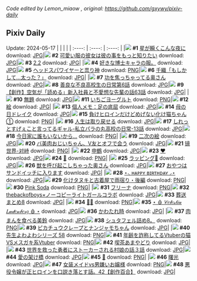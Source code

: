 *Code edited by Lemon_miaow , original: https://github.com/gxywy/pixiv-daily*
## Pixiv Daily 
Update: 2024-05-17
|      |      |      |
| :----: | :----: | :----: |
|![](https://pximg.lemonmiaow.xyz/c/240x480/img-master/img/2024/05/15/01/35/22/118736947_p0_master1200.jpg) **#1** [星が瞬くこんな夜に](https://www.pixiv.net/artworks/118736947) download: [JPG](https://pximg.lemonmiaow.xyz/img-original/img/2024/05/15/01/35/22/118736947_p0.jpg)|![](https://pximg.lemonmiaow.xyz/c/240x480/img-master/img/2024/05/15/12/00/47/118744853_p0_master1200.jpg) **#2** [可愛い服の彼女は彼の事をもっと知りたい](https://www.pixiv.net/artworks/118744853) download: [JPG](https://pximg.lemonmiaow.xyz/img-original/img/2024/05/15/12/00/47/118744853_p0.jpg)|![](https://pximg.lemonmiaow.xyz/c/240x480/img-master/img/2024/05/15/01/37/12/118736983_p0_master1200.jpg) **#3** [2.2](https://www.pixiv.net/artworks/118736983) download: [JPG](https://pximg.lemonmiaow.xyz/img-original/img/2024/05/15/01/37/12/118736983_p0.jpg)|
|![](https://pximg.lemonmiaow.xyz/c/240x480/img-master/img/2024/05/15/20/07/58/118749077_p0_master1200.jpg) **#4** [好きな博士キャラの服。](https://www.pixiv.net/artworks/118749077) download: [JPG](https://pximg.lemonmiaow.xyz/img-original/img/2024/05/15/20/07/58/118749077_p0.jpg)|![](https://pximg.lemonmiaow.xyz/c/240x480/img-master/img/2024/05/16/07/24/12/118768677_p0_master1200.jpg) **#5** [ヘッドスパワイヤーと祟り神](https://www.pixiv.net/artworks/118768677) download: [PNG](https://pximg.lemonmiaow.xyz/img-original/img/2024/05/16/07/24/12/118768677_p0.png)|![](https://pximg.lemonmiaow.xyz/c/240x480/img-master/img/2024/05/15/00/00/18/118733979_p0_master1200.jpg) **#6** [千織「もしかして…太った？」](https://www.pixiv.net/artworks/118733979) download: [JPG](https://pximg.lemonmiaow.xyz/img-original/img/2024/05/15/00/00/18/118733979_p0.jpg)|
|![](https://pximg.lemonmiaow.xyz/c/240x480/img-master/img/2024/05/15/00/07/52/118734555_p0_master1200.jpg) **#7** [功を焦っちゃってる奥さん](https://www.pixiv.net/artworks/118734555) download: [JPG](https://pximg.lemonmiaow.xyz/img-original/img/2024/05/15/00/07/52/118734555_p0.jpg)|![](https://pximg.lemonmiaow.xyz/c/240x480/img-master/img/2024/05/16/00/01/48/118761862_p0_master1200.jpg) **#8** [善良な不良高校生の日常第6話](https://www.pixiv.net/artworks/118761862) download: [JPG](https://pximg.lemonmiaow.xyz/img-original/img/2024/05/16/00/01/48/118761862_p0.jpg)|![](https://pximg.lemonmiaow.xyz/c/240x480/img-master/img/2024/05/16/18/59/13/118779472_p0_master1200.jpg) **#9** [【創作】空気が「読める」新入社員と不愛想な先輩の話63話](https://www.pixiv.net/artworks/118779472) download: [JPG](https://pximg.lemonmiaow.xyz/img-original/img/2024/05/16/18/59/13/118779472_p0.jpg)|
|![](https://pximg.lemonmiaow.xyz/c/240x480/img-master/img/2024/05/16/16/54/44/118776780_p0_master1200.jpg) **#10** [無題](https://www.pixiv.net/artworks/118776780) download: [JPG](https://pximg.lemonmiaow.xyz/img-original/img/2024/05/16/16/54/44/118776780_p0.jpg)|![](https://pximg.lemonmiaow.xyz/c/240x480/img-master/img/2024/05/15/22/12/56/118757999_p0_master1200.jpg) **#11** [いちごヨーグルト](https://www.pixiv.net/artworks/118757999) download: [PNG](https://pximg.lemonmiaow.xyz/img-original/img/2024/05/15/22/12/56/118757999_p0.png)|![](https://pximg.lemonmiaow.xyz/c/240x480/img-master/img/2024/05/15/20/20/27/118754452_p0_master1200.jpg) **#12** [絵](https://www.pixiv.net/artworks/118754452) download: [JPG](https://pximg.lemonmiaow.xyz/img-original/img/2024/05/15/20/20/27/118754452_p0.jpg)|
|![](https://pximg.lemonmiaow.xyz/c/240x480/img-master/img/2024/05/16/09/09/57/118769905_p0_master1200.jpg) **#13** [個人メモ：足の底屈](https://www.pixiv.net/artworks/118769905) download: [JPG](https://pximg.lemonmiaow.xyz/img-original/img/2024/05/16/09/09/57/118769905_p0.jpg)|![](https://pximg.lemonmiaow.xyz/c/240x480/img-master/img/2024/05/15/12/44/50/118745619_p0_master1200.jpg) **#14** [母の日ドレイク](https://www.pixiv.net/artworks/118745619) download: [JPG](https://pximg.lemonmiaow.xyz/img-original/img/2024/05/15/12/44/50/118745619_p0.jpg)|![](https://pximg.lemonmiaow.xyz/c/240x480/img-master/img/2024/05/16/00/57/42/118761699_p0_master1200.jpg) **#15** [負けヒロインだけどめげない化け猫ちゃん①](https://www.pixiv.net/artworks/118761699) download: [PNG](https://pximg.lemonmiaow.xyz/img-original/img/2024/05/16/00/57/42/118761699_p0.png)|
|![](https://pximg.lemonmiaow.xyz/c/240x480/img-master/img/2024/05/15/00/00/51/118734127_p0_master1200.jpg) **#16** [人生は取り戻せる](https://www.pixiv.net/artworks/118734127) download: [JPG](https://pximg.lemonmiaow.xyz/img-original/img/2024/05/15/00/00/51/118734127_p0.jpg)|![](https://pximg.lemonmiaow.xyz/c/240x480/img-master/img/2024/05/16/00/07/00/118762141_p0_master1200.jpg) **#17** [しれっとすげぇこと言ってるギャル-私立パラの丸高校の日常-13話](https://www.pixiv.net/artworks/118762141) download: [JPG](https://pximg.lemonmiaow.xyz/img-original/img/2024/05/16/00/07/00/118762141_p0.jpg)|![](https://pximg.lemonmiaow.xyz/c/240x480/img-master/img/2024/05/16/14/22/54/118750967_p0_master1200.jpg) **#18** [今日家に誰もいないから...](https://www.pixiv.net/artworks/118750967) download: [PNG](https://pximg.lemonmiaow.xyz/img-original/img/2024/05/16/14/22/54/118750967_p0.png)|
|![](https://pximg.lemonmiaow.xyz/c/240x480/img-master/img/2024/05/15/20/37/15/118754901_p0_master1200.jpg) **#19** [二次の絵](https://www.pixiv.net/artworks/118754901) download: [JPG](https://pximg.lemonmiaow.xyz/img-original/img/2024/05/15/20/37/15/118754901_p0.jpg)|![](https://pximg.lemonmiaow.xyz/c/240x480/img-master/img/2024/05/16/00/01/57/118761872_p0_master1200.jpg) **#20** [バ美肉おじいちゃん、V友とオフで会う](https://www.pixiv.net/artworks/118761872) download: [JPG](https://pximg.lemonmiaow.xyz/img-original/img/2024/05/16/00/01/57/118761872_p0.jpg)|![](https://pximg.lemonmiaow.xyz/c/240x480/img-master/img/2024/05/15/00/00/16/118733968_p0_master1200.jpg) **#21** [镜世界-对峙](https://www.pixiv.net/artworks/118733968) download: [PNG](https://pximg.lemonmiaow.xyz/img-original/img/2024/05/15/00/00/16/118733968_p0.png)|
|![](https://pximg.lemonmiaow.xyz/c/240x480/img-master/img/2024/05/16/00/00/30/118761695_p0_master1200.jpg) **#22** [申鶴](https://www.pixiv.net/artworks/118761695) download: [JPG](https://pximg.lemonmiaow.xyz/img-original/img/2024/05/16/00/00/30/118761695_p0.jpg)|![](https://pximg.lemonmiaow.xyz/c/240x480/img-master/img/2024/05/15/00/00/18/118733981_p0_master1200.jpg) **#23** [❤](https://www.pixiv.net/artworks/118733981) download: [JPG](https://pximg.lemonmiaow.xyz/img-original/img/2024/05/15/00/00/18/118733981_p0.jpg)|![](https://pximg.lemonmiaow.xyz/c/240x480/img-master/img/2024/05/16/00/06/09/118762107_p0_master1200.jpg) **#24** [🐙](https://www.pixiv.net/artworks/118762107) download: [PNG](https://pximg.lemonmiaow.xyz/img-original/img/2024/05/16/00/06/09/118762107_p0.png)|
|![](https://pximg.lemonmiaow.xyz/c/240x480/img-master/img/2024/05/15/00/00/56/118734150_p0_master1200.jpg) **#25** [ラッピング🎀](https://www.pixiv.net/artworks/118734150) download: [JPG](https://pximg.lemonmiaow.xyz/img-original/img/2024/05/15/00/00/56/118734150_p0.jpg)|![](https://pximg.lemonmiaow.xyz/c/240x480/img-master/img/2024/05/16/00/03/57/118761996_p0_master1200.jpg) **#26** [獣を呼び起こしちゃった奥さん](https://www.pixiv.net/artworks/118761996) download: [JPG](https://pximg.lemonmiaow.xyz/img-original/img/2024/05/16/00/03/57/118761996_p0.jpg)|![](https://pximg.lemonmiaow.xyz/c/240x480/img-master/img/2024/05/15/03/07/04/118738408_p0_master1200.jpg) **#27** [おやつはサンドイッチに入ります](https://www.pixiv.net/artworks/118738408) download: [JPG](https://pximg.lemonmiaow.xyz/img-original/img/2024/05/15/03/07/04/118738408_p0.jpg)|
|![](https://pximg.lemonmiaow.xyz/c/240x480/img-master/img/2024/05/15/20/58/56/118755525_p0_master1200.jpg) **#28** [⋆⸜ ʜᴀᴘᴘʏ ʙɪʀᴛʜᴅᴀʏ ⸝⋆](https://www.pixiv.net/artworks/118755525) download: [JPG](https://pximg.lemonmiaow.xyz/img-original/img/2024/05/15/20/58/56/118755525_p0.jpg)|![](https://pximg.lemonmiaow.xyz/c/240x480/img-master/img/2024/05/16/00/02/07/118761883_p0_master1200.jpg) **#29** [化けタヌキと古着屋で雨宿り・後編](https://www.pixiv.net/artworks/118761883) download: [PNG](https://pximg.lemonmiaow.xyz/img-original/img/2024/05/16/00/02/07/118761883_p0.png)|![](https://pximg.lemonmiaow.xyz/c/240x480/img-master/img/2024/05/15/00/00/06/118733916_p0_master1200.jpg) **#30** [Pink Soda](https://www.pixiv.net/artworks/118733916) download: [PNG](https://pximg.lemonmiaow.xyz/img-original/img/2024/05/15/00/00/06/118733916_p0.png)|
|![](https://pximg.lemonmiaow.xyz/c/240x480/img-master/img/2024/05/16/00/25/48/118762782_p0_master1200.jpg) **#31** [フリーナ](https://www.pixiv.net/artworks/118762782) download: [PNG](https://pximg.lemonmiaow.xyz/img-original/img/2024/05/16/00/25/48/118762782_p0.png)|![](https://pximg.lemonmiaow.xyz/c/240x480/img-master/img/2024/05/15/21/42/15/118756941_p0_master1200.jpg) **#32** [thebackofboys×ノーコピーライトガールコラボ](https://www.pixiv.net/artworks/118756941) download: [JPG](https://pximg.lemonmiaow.xyz/img-original/img/2024/05/15/21/42/15/118756941_p0.jpg)|![](https://pximg.lemonmiaow.xyz/c/240x480/img-master/img/2024/05/16/00/03/36/118761972_p0_master1200.jpg) **#33** [葬送まとめ8](https://www.pixiv.net/artworks/118761972) download: [JPG](https://pximg.lemonmiaow.xyz/img-original/img/2024/05/16/00/03/36/118761972_p0.jpg)|
|![](https://pximg.lemonmiaow.xyz/c/240x480/img-master/img/2024/05/16/02/50/12/118765738_p0_master1200.jpg) **#34** [💜💙](https://www.pixiv.net/artworks/118765738) download: [PNG](https://pximg.lemonmiaow.xyz/img-original/img/2024/05/16/02/50/12/118765738_p0.png)|![](https://pximg.lemonmiaow.xyz/c/240x480/img-master/img/2024/05/15/00/00/34/118734053_p0_master1200.jpg) **#35** [⋆   🩸  𝒞𝑒𝓁𝑒𝓈𝓉𝒾𝒶 𝐿𝓊𝒹𝑒𝓃𝒷𝑒𝓇𝑔  🩸  ⋆](https://www.pixiv.net/artworks/118734053) download: [JPG](https://pximg.lemonmiaow.xyz/img-original/img/2024/05/15/00/00/34/118734053_p0.jpg)|![](https://pximg.lemonmiaow.xyz/c/240x480/img-master/img/2024/05/15/00/00/10/118733931_p0_master1200.jpg) **#36** [かわたれ時](https://www.pixiv.net/artworks/118733931) download: [JPG](https://pximg.lemonmiaow.xyz/img-original/img/2024/05/15/00/00/10/118733931_p0.jpg)|
|![](https://pximg.lemonmiaow.xyz/c/240x480/img-master/img/2024/05/15/00/27/53/118735252_p0_master1200.jpg) **#37** [肉まんを食べる美鈴](https://www.pixiv.net/artworks/118735252) download: [JPG](https://pximg.lemonmiaow.xyz/img-original/img/2024/05/15/00/27/53/118735252_p0.jpg)|![](https://pximg.lemonmiaow.xyz/c/240x480/img-master/img/2024/05/16/20/39/44/118782083_p0_master1200.jpg) **#38** [シュタフェル詰め8。](https://www.pixiv.net/artworks/118782083) download: [PNG](https://pximg.lemonmiaow.xyz/img-original/img/2024/05/16/20/39/44/118782083_p0.png)|![](https://pximg.lemonmiaow.xyz/c/240x480/img-master/img/2024/05/15/01/26/33/118736743_p0_master1200.jpg) **#39** [ピカチュウクレープとナンジャモちゃん](https://www.pixiv.net/artworks/118736743) download: [JPG](https://pximg.lemonmiaow.xyz/img-original/img/2024/05/15/01/26/33/118736743_p0.jpg)|
|![](https://pximg.lemonmiaow.xyz/c/240x480/img-master/img/2024/05/15/06/37/48/118740563_p0_master1200.jpg) **#40** [先生よわよわシリーズ 58](https://www.pixiv.net/artworks/118740563) download: [PNG](https://pximg.lemonmiaow.xyz/img-original/img/2024/05/15/06/37/48/118740563_p0.png)|![](https://pximg.lemonmiaow.xyz/c/240x480/img-master/img/2024/05/15/20/15/39/118754338_p0_master1200.jpg) **#41** [年齢を詐称してるVtuberの猫VSメスガキ系Vtuber](https://www.pixiv.net/artworks/118754338) download: [PNG](https://pximg.lemonmiaow.xyz/img-original/img/2024/05/15/20/15/39/118754338_p0.png)|![](https://pximg.lemonmiaow.xyz/c/240x480/img-master/img/2024/05/16/14/12/54/118774295_p0_master1200.jpg) **#42** [喫茶あまやどり](https://www.pixiv.net/artworks/118774295) download: [JPG](https://pximg.lemonmiaow.xyz/img-original/img/2024/05/16/14/12/54/118774295_p0.jpg)|
|![](https://pximg.lemonmiaow.xyz/c/240x480/img-master/img/2024/05/16/00/02/41/118761929_p0_master1200.jpg) **#43** [世界を救った勇者にストーカーされる村娘の話３話](https://www.pixiv.net/artworks/118761929) download: [JPG](https://pximg.lemonmiaow.xyz/img-original/img/2024/05/16/00/02/41/118761929_p0.jpg)|![](https://pximg.lemonmiaow.xyz/c/240x480/img-master/img/2024/05/15/20/03/22/118754009_p0_master1200.jpg) **#44** [愛の架け橋](https://www.pixiv.net/artworks/118754009) download: [JPG](https://pximg.lemonmiaow.xyz/img-original/img/2024/05/15/20/03/22/118754009_p0.jpg)|![](https://pximg.lemonmiaow.xyz/c/240x480/img-master/img/2024/05/15/00/00/31/118734045_p0_master1200.jpg) **#45** [🍃](https://www.pixiv.net/artworks/118734045) download: [PNG](https://pximg.lemonmiaow.xyz/img-original/img/2024/05/15/00/00/31/118734045_p0.png)|
|![](https://pximg.lemonmiaow.xyz/c/240x480/img-master/img/2024/05/15/09/51/55/118734097_p0_master1200.jpg) **#46** [曙光](https://www.pixiv.net/artworks/118734097) download: [JPG](https://pximg.lemonmiaow.xyz/img-original/img/2024/05/15/09/51/55/118734097_p0.jpg)|![](https://pximg.lemonmiaow.xyz/c/240x480/img-master/img/2024/05/16/11/53/12/118772046_p0_master1200.jpg) **#47** [女装メイドvs男嫌いお嬢様](https://www.pixiv.net/artworks/118772046) download: [PNG](https://pximg.lemonmiaow.xyz/img-original/img/2024/05/16/11/53/12/118772046_p0.png)|![](https://pximg.lemonmiaow.xyz/c/240x480/img-master/img/2024/05/16/21/05/40/118782962_p0_master1200.jpg) **#48** [悪役令嬢が正ヒロインを口説き落とす話。42【創作百合】](https://www.pixiv.net/artworks/118782962) download: [JPG](https://pximg.lemonmiaow.xyz/img-original/img/2024/05/16/21/05/40/118782962_p0.jpg)|

